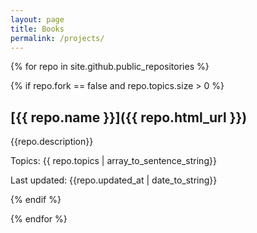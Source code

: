 ```yaml
---
layout: page
title: Books
permalink: /projects/
---
```


{% for repo in site.github.public_repositories %}

{% if repo.fork == false and repo.topics.size > 0 %}

## [{{ repo.name }}]({{ repo.html_url }})

{{repo.description}}

Topics: {{ repo.topics | array_to_sentence_string}}

Last updated: {{repo.updated_at | date_to_string}}

{% endif %}

{% endfor %}

